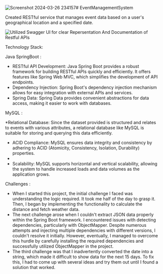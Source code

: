 ![Screenshot 2024-03-26 234157](https://github.com/NiviJais/EventManagementSystem/assets/144360099/4c636b7b-f91b-4483-aa67-88b13bf8811b)# EventManagementSystem

Created RESTful service that manages event data based on a user's geographical location and a specified date.

![Utilized Swagger UI for clear Repersentation And Documentation of Restful APIs](https://github.com/NiviJais/EventManagementSystem/blob/main//image.png)


Technology Stack:

Java SpringBoot :

* RESTful API Development: Java Spring Boot provides a robust framework for building RESTful APIs quickly and efficiently. It offers features like Spring Web MVC, which simplifies the development of API endpoints.
* Dependency Injection: Spring Boot's dependency injection mechanism allows for easy integration with external APIs and services.
* Spring Data: Spring Data provides convenient abstractions for data access, making it easier to work with databases.

MySQL :

*Relational Database: Since the dataset provided is structured and relates to events with various attributes, a relational database like MySQL is suitable for storing and querying this data efficiently.

* ACID Compliance: MySQL ensures data integrity and consistency by adhering to ACID (Atomicity, Consistency, Isolation, Durability) properties.
* 
* Scalability: MySQL supports horizontal and vertical scalability, allowing the system to handle increased loads and data volumes as the application grows.

Challenges :

* When I started this project, the initial challenge I faced was understanding the logic required. It took me half of the day to grasp it. Then, I began by implementing the functionality to calculate the distance and fetch weather data.
* The next challenge arose when I couldn't extract JSON data properly within the Spring Boot framework. I encountered issues with detecting dependencies, particularly with ObjectMapper. Despite numerous attempts and injecting multiple dependencies with different versions, I couldn't resolve it initially. However, eventually, I managed to overcome this hurdle by carefully installing the required dependencies and successfully utilized ObjectMapper in the project.
* The third challenge was that I inadvertently converted the date into a string, which made it difficult to show data for the next 15 days. To fix this, I had to come up with several ideas and try them out until I found a solution that worked.
